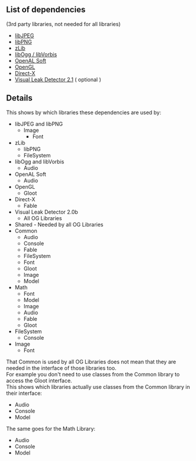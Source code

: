 ## List of dependencies ##
(3rd party libraries, not needed for all libraries)
  * [libJPEG](http://www.ijg.org/)
  * [libPNG](http://www.libpng.org/pub/png/libpng.html)
  * [zLib](http://www.zlib.net/)
  * [libOgg / libVorbis](http://www.vorbis.com/)
  * [OpenAL Soft](http://kcat.strangesoft.net/openal.html)
  * [OpenGL](http://www.opengl.org/)
  * [Direct-X](http://msdn.microsoft.com/en-us/directx/default.aspx)
  * [Visual Leak Detector 2.1](http://vld.codeplex.com/) ( optional )

## Details ##

This shows by which libraries these dependencies are used by:
  * libJPEG and libPNG
    * Image
      * Font
  * zLib
    * libPNG
    * FileSystem
  * libOgg and libVorbis
    * Audio
  * OpenAL Soft
    * Audio
  * OpenGL
    * Gloot
  * Direct-X
    * Fable
  * Visual Leak Detector 2.0b
    * All OG Libraries
  * Shared - Needed by all OG Libraries
  * Common
    * Audio
    * Console
    * Fable
    * FileSystem
    * Font
    * Gloot
    * Image
    * Model
  * Math
    * Font
    * Model
    * Image
    * Audio
    * Fable
    * Gloot
  * FileSystem
    * Console
  * Image
    * Font

That Common is used by all OG Libraries does not mean that they are needed in the interface of those libraries too.<br />
For example you don't need to use classes from the Common library to access the Gloot interface.<br />
This shows which libraries actually use classes from the Common library in their interface:
  * Audio
  * Console
  * Model

The same goes for the Math Library:
  * Audio
  * Console
  * Model